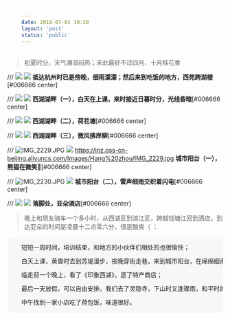 ```yaml
---
date: 2018-07-01 10:20
layout: 'post'
status: 'public'
---
```

<audio src="https://inz.oss-cn-beijing.aliyuncs.com/Audios/128kbit/%E9%9D%99%E3%81%8B%E3%81%AA%E5%A4%8F%20-%20%E6%98%A5%E9%87%8E%E5%B7%9D%E6%9D%89%E5%8D%89.mp3" autoplay loop></audio>
> 初夏时分，天气潮湿闷热；来此最好不过四月、十月桂花香

/// ![](https://cdn.pixabay.com/photo/2020/09/25/03/00/place-5600368_1280.jpg)
![](https://inz.oss-cn-beijing.aliyuncs.com/Images/hangzhou/place-5600368.jpg)
        **抵达杭州时已是傍晚，细雨濛濛；然后来到吃饭的地方，西苑跨湖楼**[#006666 center]

/// ![](https://cdn.pixabay.com/photo/2020/09/25/03/02/place-5600370_1280.jpg)
![](https://inz.oss-cn-beijing.aliyuncs.com/Images/hangzhou/place-5600370.jpg)
        **西湖湖畔（一），白天在上课，来时接近日暮时分，光线昏暗**[#006666 center]

/// ![](https://cdn.pixabay.com/photo/2020/09/25/03/00/place-5600367_1280.jpg)
![](https://inz.oss-cn-beijing.aliyuncs.com/Images/hangzhou/place-5600367.jpg)
        **西湖湖畔（二），荷花塘**[#006666 center]

/// ![](https://cdn.pixabay.com/photo/2020/09/25/03/04/place-5600372_1280.jpg)
![](https://inz.oss-cn-beijing.aliyuncs.com/Images/hangzhou/place-5600372.jpg)
        **西湖湖畔（三），微风拂岸柳**[#006666 center]

/// ![IMG_2229.JPG](https://i.loli.net/2021/02/26/yPMzYZxwmblfeca.jpg)
![](https://inz.oss-cn-beijing.aliyuncs.com/Images/hangzhou/IMG_2229.jpg)
https://inz.oss-cn-beijing.aliyuncs.com/Images/Hang%20zhou/IMG_2229.jpg
         **城市阳台（一），熊猫在微笑🐼**[#006666 center]

/// ![IMG_2230.JPG](https://i.loli.net/2021/02/26/5OabJ34cjMK6X28.jpg)
![](https://inz.oss-cn-beijing.aliyuncs.com/Images/hangzhou/IMG_2230.jpg)
         **城市阳台（二），雷声细雨交织着闪电**[#006666 center]

/// ![](https://cdn.pixabay.com/photo/2020/09/25/02/58/architecture-5600365_1280.jpg)
![](https://inz.oss-cn-beijing.aliyuncs.com/Images/hangzhou/architecture-5600365.jpg)
        **落脚处，亚朵酒店**[#006666 center]

> 晚上和朋友骑车一个多小时，从西湖区到滨江区，跨越钱塘江回到酒店，到达亚朵的时间是凌晨十二点零六分，很是酸爽（ ：

<html>
<head>
<title>bgc</title>
<meta http-equiv="Content-Type" content="text/html; charset=utf-8" />
<script type="text/javascript"  src="http://cdn.mathjax.org/mathjax/latest/MathJax.js?config=TeX-AMS-MML_HTMLorMML"></script>
<style type="text/css">
pre {
  background-color: #F7F7F7;
  border: 1px solid #FFFFFF;
  font-size: 14px;
  line-height: 16px;
  overflow: auto;
  padding: 16px 32px;
  border-radius: 10px;
}
</style>
</head>

<body>
<pre>
短短一周时间，培训结束，和地方的小伙伴们相处的也很愉快；</br>
白天上课，黄昏时去到苏堤漫步，夜晚穿街走巷，来到城市阳台，在绵绵细雨中观看了Lighting show；</br>
临走前一个晚上，看了《印象西湖》，逛了特产商店；</br>
最后一天放假，可以自由安排。我们去了灵隐寺，下山时又逢骤雨，和平时的潮湿闷热比起来，更舒服；</br>
中午找到一家小店吃了荷包饭，味道很好。
</pre>
</body>
</html>